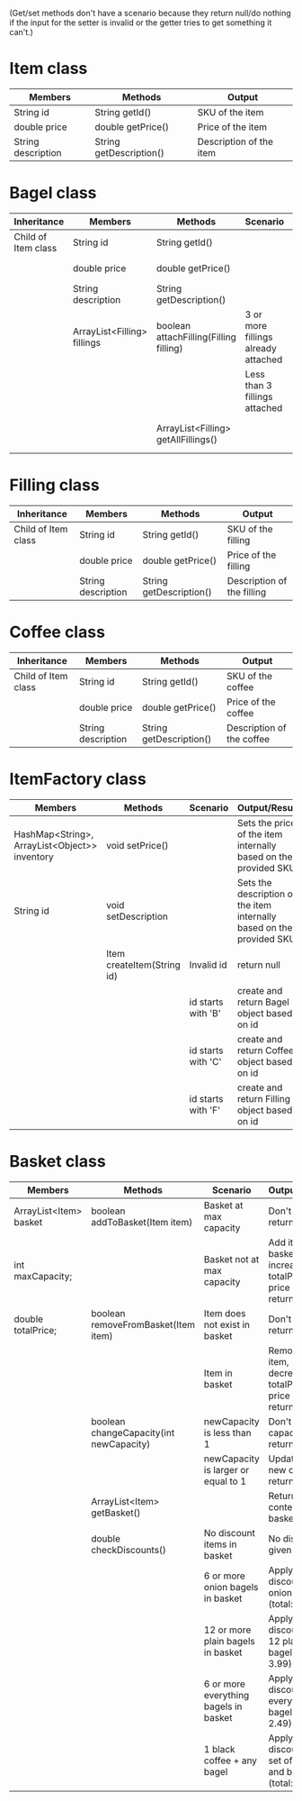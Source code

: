(Get/set methods don't have a scenario because they return null/do nothing if the input for the setter is invalid or the getter tries to get something it can't.)

# Item class

| Members            | Methods                 | Output                 |
|--------------------|-------------------------|------------------------|
| String id          | String getId()          | SKU of the item        |
| double price       | double getPrice()       | Price of the item      |
| String description | String getDescription() | Description of the item |

# Bagel class

| Inheritance         | Members                      | Methods                                | Scenario                            | Result/Output                                  |
|---------------------|------------------------------|----------------------------------------|-------------------------------------|------------------------------------------------|
| Child of Item class | String id                    | String getId()                         |                                     | SKU of the bagel                               |
|                     | double price                 | double getPrice()                      |                                     | Price of the bagel                             |
|                     | String description           | String getDescription()                |                                     | Description of the bagel                       |
|                     | ArrayList\<Filling> fillings | boolean attachFilling(Filling filling) | 3 or more fillings already attached | Return false, don't add the filling            |
|                     |                              |                                        | Less than 3 fillings attached       | Return true, add filling to fillings ArrayList |
|                     |                              | ArrayList\<Filling> getAllFillings()   |                                     | All fillings attached to the bagel             |

# Filling class

| Inheritance         | Members            | Methods                 | Output                      |
|---------------------|--------------------|-------------------------|-----------------------------|
| Child of Item class | String id          | String getId()          | SKU of the filling          |
|                     | double price       | double getPrice()       | Price of the filling        |
|                     | String description | String getDescription() | Description of the filling  |

# Coffee class


| Inheritance         | Members            | Methods                 | Output                    |
|---------------------|--------------------|-------------------------|---------------------------|
| Child of Item class | String id          | String getId()          | SKU of the coffee         |
|                     | double price       | double getPrice()       | Price of the coffee       |
|                     | String description | String getDescription() | Description of the coffee |

# ItemFactory class


| Members                                         | Methods                    | Scenario             | Output/Result                                                         |
|-------------------------------------------------|----------------------------|----------------------|-----------------------------------------------------------------------|
| HashMap\<String>, ArrayList\<Object>> inventory | void setPrice()            |                      | Sets the price of the item internally based on the provided SKU       |
| String id                                       | void setDescription        |                      | Sets the description of the item internally based on the provided SKU |
|                                                 | Item createItem(String id) | Invalid id           | return null                                                           |
|                                                 |                            | id starts with 'B'   | create and return Bagel object based on id                            |
|                                                 |                            | id starts with 'C'   | create and return Coffee object based on id                           |
|                                                 |                            | id starts with 'F'   | create and return Filling object based on id                          |


# Basket class


| Members                 | Methods                                 | Scenario                              | Output/Result                                                            |
|-------------------------|-----------------------------------------|---------------------------------------|--------------------------------------------------------------------------|
| ArrayList\<Item> basket | boolean addToBasket(Item item)          | Basket at max capacity                | Don't add, return false                                                  |
| int maxCapacity;        |                                         | Basket not at max capacity            | Add item to basket, increase totalPrice by price of item, return true    |
| double totalPrice;      | boolean removeFromBasket(Item item)     | Item does not exist in basket         | Don't remove, return false                                               |
|                         |                                         | Item in basket                        | Remove the item, decrease total totalPrice by price of item, return true |
|                         | boolean changeCapacity(int newCapacity) | newCapacity is less than 1            | Don't change capacity, return false                                      |
|                         |                                         | newCapacity is larger or equal to 1   | Update to new capacity, return true                                      |
|                         | ArrayList\<Item> getBasket()            |                                       | Returns contents of basket                                               |
|                         | double checkDiscounts()                 | No discount items in basket           | No discount given                                                        |
|                         |                                         | 6 or more onion bagels in basket      | Apply discount per 6 onion bagels (total: 2.49)                          |
|                         |                                         | 12 or more plain bagels in basket     | Apply discount per 12 plain bagels (total: 3.99)                         |
|                         |                                         | 6 or more everything bagels in basket | Apply discount per 6 everything bagels (total: 2.49)                     |
|                         |                                         | 1 black coffee + any bagel            | Apply discount per set of coffee and bagel (total: 1.25)                 |
